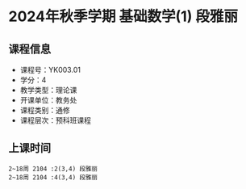 # 2024年秋季学期 基础数学(1) 段雅丽






## 课程信息

- 课程号：YK003.01
- 学分：4
- 教学类型：理论课
- 开课单位：教务处
- 课程类别：通修
- 课程层次：预科班课程

## 上课时间

```
2~18周 2104 :2(3,4) 段雅丽
2~18周 2104 :4(3,4) 段雅丽
```

